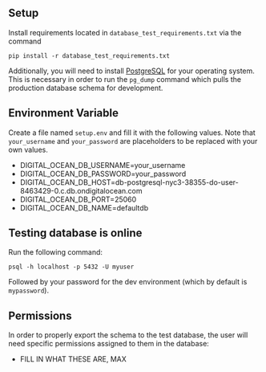 
## Setup

Install requirements located in `database_test_requirements.txt` via the command

```shell
pip install -r database_test_requirements.txt
```

Additionally, you will need to install [PostgreSQL](https://www.postgresql.org/download/) for your operating system.
This is necessary in order to run the `pg_dump` command which pulls the production database schema for development.

## Environment Variable

Create a file named `setup.env` and fill it with the following values. 
Note that `your_username` and `your_password` are placeholders to be replaced with your own values.

* DIGITAL_OCEAN_DB_USERNAME=your_username
* DIGITAL_OCEAN_DB_PASSWORD=your_password
* DIGITAL_OCEAN_DB_HOST=db-postgresql-nyc3-38355-do-user-8463429-0.c.db.ondigitalocean.com
* DIGITAL_OCEAN_DB_PORT=25060
* DIGITAL_OCEAN_DB_NAME=defaultdb

## Testing database is online

Run the following command:
```shell
psql -h localhost -p 5432 -U myuser
```

Followed by your password for the dev environment (which by default is `mypassword`).

## Permissions

In order to properly export the schema to the test database, the user will need specific permissions assigned to them in the database:
* FILL IN WHAT THESE ARE, MAX